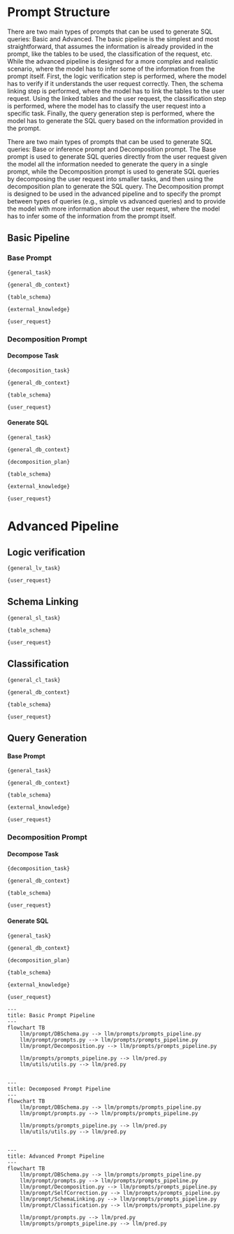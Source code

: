 # Prompt Structure
There are two main types of prompts that can be used to generate SQL queries: Basic and Advanced. The basic pipeline is the simplest and most straightforward, that assumes the information is already provided in the prompt, like the tables to be used, the classification of the request, etc.
While the advanced pipeline is designed for a more complex and realistic scenario, where the model has to infer some of the information from the prompt itself. First, the logic verification step is performed, where the model has to verify if it understands the user request correctly. Then, the schema linking step is performed, where the model has to link the tables to the user request. Using the linked tables and the user request, the classification step is performed, where the model has to classify the user request into a specific task. Finally, the query generation step is performed, where the model has to generate the SQL query based on the information provided in the prompt.


There are two main types of prompts that can be used to generate SQL queries: Base or inference prompt and Decomposition prompt. The Base prompt is used to generate SQL queries directly from the user request given the model all the information needed to generate the query in a single prompt, while the Decomposition prompt is used to generate SQL queries by decomposing the user request into smaller tasks, and then using the decomposition plan to generate the SQL query. The Decomposition prompt is designed to be used in the advanced pipeline and to specify the prompt between types of queries (e.g., simple vs advanced queries) and to provide the model with more information about the user request, where the model has to infer some of the information from the prompt itself.

## Basic Pipeline
### Base Prompt
```
{general_task}

{general_db_context}

{table_schema}

{external_knowledge}

{user_request}
```

### Decomposition Prompt
#### Decompose Task
```
{decomposition_task}

{general_db_context}

{table_schema}

{user_request}
```
#### Generate SQL
```
{general_task}

{general_db_context}

{decomposition_plan}

{table_schema}

{external_knowledge}

{user_request}
```

# Advanced Pipeline
## Logic verification
```
{general_lv_task}

{user_request}
```

## Schema Linking
```
{general_sl_task}

{table_schema}

{user_request}
```


## Classification
```
{general_cl_task}

{general_db_context}

{table_schema}

{user_request}
```

## Query Generation
#### Base Prompt
```
{general_task}

{general_db_context}

{table_schema}

{external_knowledge}

{user_request}
```


### Decomposition Prompt
#### Decompose Task
```
{decomposition_task}

{general_db_context}

{table_schema}

{user_request}
```
#### Generate SQL
```
{general_task}

{general_db_context}

{decomposition_plan}

{table_schema}

{external_knowledge}

{user_request}
```




```mermaid
---
title: Basic Prompt Pipeline
---
flowchart TB
    llm/prompt/DBSchema.py --> llm/prompts/prompts_pipeline.py
    llm/prompt/prompts.py --> llm/prompts/prompts_pipeline.py
    llm/prompt/Decomposition.py --> llm/prompts/prompts_pipeline.py
    
    llm/prompts/prompts_pipeline.py --> llm/pred.py
    llm/utils/utils.py --> llm/pred.py
    
```


```mermaid
---
title: Decomposed Prompt Pipeline
---
flowchart TB
    llm/prompt/DBSchema.py --> llm/prompts/prompts_pipeline.py
    llm/prompt/prompts.py --> llm/prompts/prompts_pipeline.py
    
    llm/prompts/prompts_pipeline.py --> llm/pred.py
    llm/utils/utils.py --> llm/pred.py
    
```


```mermaid
---
title: Advanced Prompt Pipeline
---
flowchart TB
    llm/prompt/DBSchema.py --> llm/prompts/prompts_pipeline.py
    llm/prompt/prompts.py --> llm/prompts/prompts_pipeline.py
    llm/prompt/Decomposition.py --> llm/prompts/prompts_pipeline.py
    llm/prompt/SelfCorrection.py --> llm/prompts/prompts_pipeline.py
    llm/prompt/SchemaLinking.py --> llm/prompts/prompts_pipeline.py
    llm/prompt/Classification.py --> llm/prompts/prompts_pipeline.py

    llm/prompt/prompts.py --> llm/pred.py
    llm/prompts/prompts_pipeline.py --> llm/pred.py

```